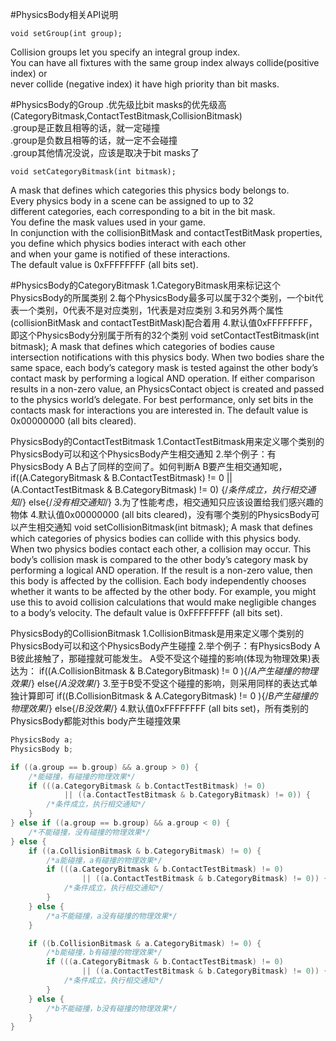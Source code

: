 #PhysicsBody相关API说明

```
void setGroup(int group);
```

Collision groups let you specify an integral group index. <br>
You can have all fixtures with the same group index always collide(positive index) or<br>
never collide (negative index) it have high priority than bit masks.<br>

#PhysicsBody的Group
.优先级比bit masks的优先级高(CategoryBitmask,ContactTestBitmask,CollisionBitmask)<br>
.group是正数且相等的话，就一定碰撞<br>
.group是负数且相等的话，就一定不会碰撞<br>
.group其他情况没说，应该是取决于bit masks了<br>

```
void setCategoryBitmask(int bitmask);
```   

A mask that defines which categories this physics body belongs to.<br>
Every physics body in a scene can be assigned to up to 32 <br>
different categories, each corresponding to a bit in the bit mask. <br>
You define the mask values used in your game. <br>
In conjunction with the collisionBitMask and contactTestBitMask properties, <br>
you define which physics bodies interact with each other <br>
and when your game is notified of these interactions.<br>
The default value is 0xFFFFFFFF (all bits set).<br>


#PhysicsBody的CategoryBitmask
1.CategoryBitmask用来标记这个PhysicsBody的所属类别
2.每个PhysicsBody最多可以属于32个类别，一个bit代表一个类别，0代表不是对应类别，1代表是对应类别
3.和另外两个属性(collisionBitMask and contactTestBitMask)配合着用
4.默认值0xFFFFFFFF，即这个PhysicsBody分别属于所有的32个类别
void setContactTestBitmask(int bitmask);
      A mask that defines which categories of bodies cause intersection 
notifications with this physics body.
      When two bodies share the same space, each body’s category mask is 
tested against the other body’s contact mask by performing a logical
 AND operation. If either comparison results in a non-zero value, 
an PhysicsContact object is created and passed to the physics 
world’s delegate. For best performance, only set bits in the 
contacts mask for interactions you are interested in.
      The default value is 0x00000000 (all bits cleared).


PhysicsBody的ContactTestBitmask
1.ContactTestBitmask用来定义哪个类别的PhysicsBody可以和这个PhysicsBody产生相交通知
2.举个例子：有PhysicsBody A B占了同样的空间了。如何判断A B要产生相交通知呢，
if((A.CategoryBitmask & B.ContactTestBitmask) != 0 || (A.ContactTestBitmask & B.CategoryBitmask) != 0)
    {/*条件成立，执行相交通知*/}
else{/*没有相交通知*/}
3.为了性能考虑，相交通知只应该设置给我们感兴趣的物体
4.默认值0x00000000 (all bits cleared)，没有哪个类别的PhysicsBody可以产生相交通知
void setCollisionBitmask(int bitmask);
      A mask that defines which categories of physics bodies 
can collide with this physics body.
      When two physics bodies contact each other, a collision may occur. 
This body’s collision mask is compared to the other body’s category 
mask by performing a logical AND operation. If the result is a 
non-zero value, then this body is affected by the collision. 
Each body independently chooses whether it wants to be affected 
by the other body. For example, you might use this to avoid collision 
calculations that would make negligible changes to a body’s velocity.
      The default value is 0xFFFFFFFF (all bits set).


PhysicsBody的CollisionBitmask
1.CollisionBitmask是用来定义哪个类别的PhysicsBody可以和这个PhysicsBody产生碰撞
2.举个例子：有PhysicsBody A B彼此接触了，那碰撞就可能发生。
A受不受这个碰撞的影响(体现为物理效果)表达为：
if((A.CollisionBitmask & B.CategoryBitmask) != 0 ){/*A产生碰撞的物理效果*/} 
else{/*A没效果*/}
3.至于B受不受这个碰撞的影响，则采用同样的表达式单独计算即可
if((B.CollisionBitmask & A.CategoryBitmask) != 0 ){/*B产生碰撞的物理效果*/} 
else{/*B没效果*/}
4.默认值0xFFFFFFFF (all bits set)，所有类别的PhysicsBody都能对this body产生碰撞效果

```c++
PhysicsBody a;
PhysicsBody b;

if ((a.group == b.group) && a.group > 0) {
    /*能碰撞，有碰撞的物理效果*/
    if (((a.CategoryBitmask & b.ContactTestBitmask) != 0)
            || ((a.ContactTestBitmask & b.CategoryBitmask) != 0)) {
        /*条件成立，执行相交通知*/
    }
} else if ((a.group == b.group) && a.group < 0) {
    /*不能碰撞，没有碰撞的物理效果*/
} else {
    if ((a.CollisionBitmask & b.CategoryBitmask) != 0) {
        /*a能碰撞，a有碰撞的物理效果*/
        if (((a.CategoryBitmask & b.ContactTestBitmask) != 0)
                || ((a.ContactTestBitmask & b.CategoryBitmask) != 0)) {
            /*条件成立，执行相交通知*/
        }
    } else {
        /*a不能碰撞，a没有碰撞的物理效果*/
    }

    if ((b.CollisionBitmask & a.CategoryBitmask) != 0) {
        /*b能碰撞，b有碰撞的物理效果*/
        if (((a.CategoryBitmask & b.ContactTestBitmask) != 0)
                || ((a.ContactTestBitmask & b.CategoryBitmask) != 0)) {
            /*条件成立，执行相交通知*/
        }
    } else {
        /*b不能碰撞，b没有碰撞的物理效果*/
    }
}
```
